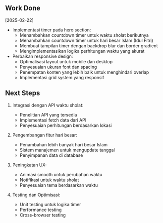 ## Work Done

[2025-02-22]
- Implementasi timer pada hero section:
  - Menambahkan countdown timer untuk waktu sholat berikutnya
  - Menambahkan countdown timer untuk hari besar Islam (Idul Fitri)
  - Membuat tampilan timer dengan backdrop blur dan border gradient
  - Mengimplementasikan logika perhitungan waktu yang akurat
- Perbaikan responsive design:
  - Optimalisasi layout untuk mobile dan desktop
  - Penyesuaian ukuran font dan spacing
  - Penempatan konten yang lebih baik untuk menghindari overlap
  - Implementasi grid system yang responsif

## Next Steps
1. Integrasi dengan API waktu sholat:
   - Penelitian API yang tersedia
   - Implementasi fetch data dari API
   - Penyesuaian perhitungan berdasarkan lokasi

2. Pengembangan fitur hari besar:
   - Penambahan lebih banyak hari besar Islam
   - Sistem manajemen untuk mengupdate tanggal
   - Penyimpanan data di database

3. Peningkatan UX:
   - Animasi smooth untuk perubahan waktu
   - Notifikasi untuk waktu sholat
   - Penyesuaian tema berdasarkan waktu

4. Testing dan Optimisasi:
   - Unit testing untuk logika timer
   - Performance testing
   - Cross-browser testing